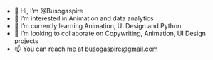 - 👋 Hi, I’m @Busogaspire
- 👀 I’m interested in Animation and data analytics
- 🌱 I’m currently learning Animation, UI Design and Python
- 💞️ I’m looking to collaborate on Copywriting, Animation, UI Design projects
- 📫 You can reach me at busogaspire@gmail.com

<!---
Busogaspire/Busogaspire is a ✨ special ✨ repository because its `README.md` (this file) appears on your GitHub profile.
You can click the Preview link to take a look at your changes.
--->
